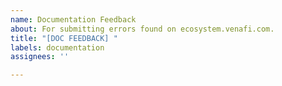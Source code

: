 ```yaml
---
name: Documentation Feedback
about: For submitting errors found on ecosystem.venafi.com.
title: "[DOC FEEDBACK] "
labels: documentation
assignees: ''

---
```



